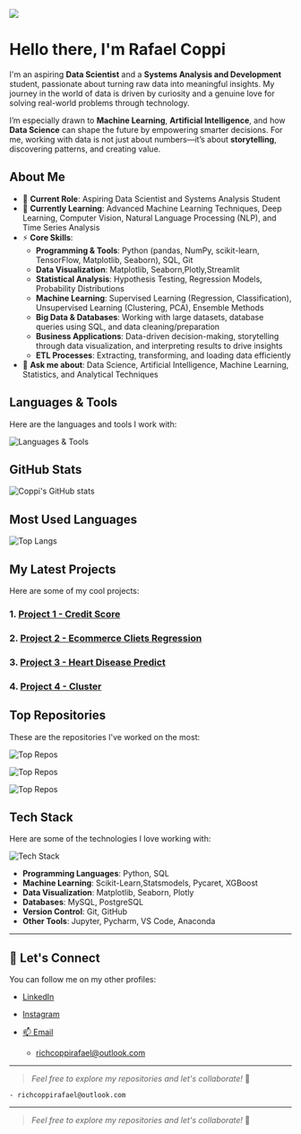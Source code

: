 ![](https://i.pinimg.com/originals/c6/33/c2/c633c20ede82f0e0ced7d570dbe3a1f3.gif)
# Hello there, I'm **Rafael Coppi** 

I'm an aspiring **Data Scientist** and a **Systems Analysis and Development** student, passionate about turning raw data into meaningful insights. My journey in the world of data is driven by curiosity and a genuine love for solving real-world problems through technology.

I’m especially drawn to **Machine Learning**, **Artificial Intelligence**, and how **Data Science** can shape the future by empowering smarter decisions. For me, working with data is not just about numbers—it’s about **storytelling**, discovering patterns, and creating value.

## About Me

- 💼 **Current Role**: Aspiring Data Scientist and Systems Analysis Student  
- 🌱 **Currently Learning**: Advanced Machine Learning Techniques, Deep Learning, Computer Vision, Natural Language Processing (NLP), and Time Series Analysis  
- ⚡ **Core Skills**:  
  - **Programming & Tools**: Python (pandas, NumPy, scikit-learn, TensorFlow, Matplotlib, Seaborn), SQL, Git  
  - **Data Visualization**: Matplotlib, Seaborn,Plotly,Streamlit
  - **Statistical Analysis**: Hypothesis Testing, Regression Models, Probability Distributions  
  - **Machine Learning**: Supervised Learning (Regression, Classification), Unsupervised Learning (Clustering, PCA), Ensemble Methods  
  - **Big Data & Databases**: Working with large datasets, database queries using SQL, and data cleaning/preparation  
  - **Business Applications**: Data-driven decision-making, storytelling through data visualization, and interpreting results to drive insights  
  - **ETL Processes**: Extracting, transforming, and loading data efficiently  
- 💬 **Ask me about**: Data Science, Artificial Intelligence, Machine Learning, Statistics, and Analytical Techniques  




## Languages & Tools

Here are the languages and tools I work with:

![Languages & Tools](https://skillicons.dev/icons?i=python,git,aws,anaconda,discord,github,heroku,py,pycharm,vscode,sklearn,sqlite)

## GitHub Stats

![Coppi's GitHub stats](https://github-readme-stats.vercel.app/api?username=CoppiRafael&show_icons=true&theme=radical)

## Most Used Languages

![Top Langs](https://github-readme-stats.vercel.app/api/top-langs/?username=CoppiRafael&hide_progress=true,theme=radical)

## My Latest Projects

Here are some of my cool projects:

### 1. [Project 1 - Credit Score](https://github.com/CoppiRafael/Credit-score)

### 2. [Project 2 - Ecommerce Cliets Regression](https://github.com/CoppiRafael/Ecommerce_Clients_Regression)


### 3. [Project 3 - Heart Disease Predict](https://github.com/CoppiRafael/heart_disease)


### 4. [Project 4 - Cluster](https://github.com/CoppiRafael/Cluster_Eletric)


## Top Repositories

These are the repositories I've worked on the most:

![Top Repos](https://github-readme-stats.vercel.app/api/pin/?username=CoppiRafael&repo=Cluster_Eletric)

![Top Repos](https://github-readme-stats.vercel.app/api/pin/?username=CoppiRafael&repo=heart_disease)

![Top Repos](https://github-readme-stats.vercel.app/api/pin/?username=CoppiRafael&repo=Data-Science-EBAC)

## Tech Stack

Here are some of the technologies I love working with:

![Tech Stack](https://img.shields.io/badge/Tech%20Stack-Python%20%7C%20ML%20%7C%20DL%20%7C%20SQL-blue?style=for-the-badge)

- **Programming Languages**: Python, SQL
- **Machine Learning**: Scikit-Learn,Statsmodels, Pycaret, XGBoost
- **Data Visualization**: Matplotlib, Seaborn, Plotly
- **Databases**: MySQL, PostgreSQL
- **Version Control**: Git, GitHub
- **Other Tools**: Jupyter, Pycharm, VS Code, Anaconda

---

## 👯 Let's Connect

You can follow me on my other profiles:

- [LinkedIn](https://www.linkedin.com/in/rafael-de-souza-79829b314/)
- [Instagram](https://www.instagram.com/rafaellcoppi/)

- [📫 Email](richcoppirafael@outlook.com)
    - richcoppirafael@outlook.com

---

> *Feel free to explore my repositories and let's collaborate!* 🚀


    - richcoppirafael@outlook.com

---

> *Feel free to explore my repositories and let's collaborate!* 🚀

